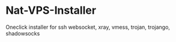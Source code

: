 # Nat-VPS-Installer
Oneclick installer for ssh websocket, xray, vmess, trojan, trojango, shadowsocks
